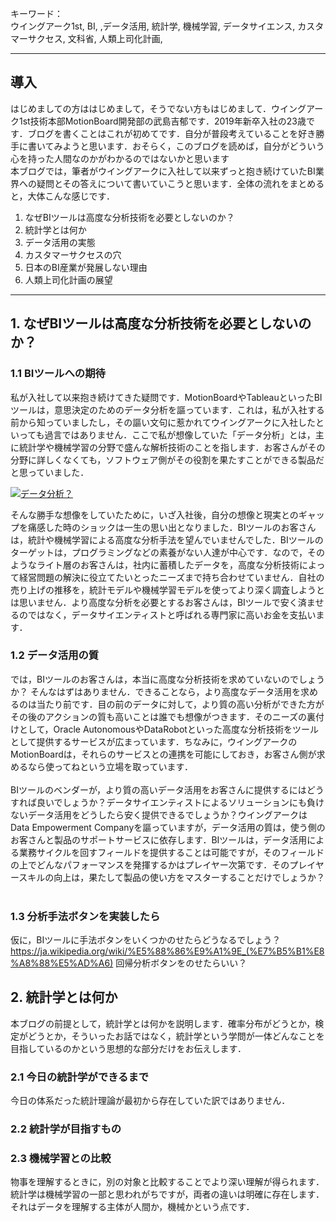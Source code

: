 キーワード：<br>
ウイングアーク1st, BI, ,データ活用, 統計学, 機械学習, データサイエンス, カスタマーサクセス, 文科省, 人類上司化計画, <br>

---

## 導入

はじめましての方ははじめまして，そうでない方もはじめまして．ウイングアーク1st技術本部MotionBoard開発部の武島吉郁です．2019年新卒入社の23歳です．ブログを書くことはこれが初めてです．自分が普段考えていることを好き勝手に書いてみようと思います．おそらく，このブログを読めば，自分がどういう心を持った人間なのかがわかるのではないかと思います<br>
本ブログでは，筆者がウイングアークに入社して以来ずっと抱き続けていたBI業界への疑問とその答えについて書いていこうと思います．全体の流れをまとめると，大体こんな感じです．<br>

1. なぜBIツールは高度な分析技術を必要としないのか？
2. 統計学とは何か
3. データ活用の実態
4. カスタマーサクセスの穴
5. 日本のBI産業が発展しない理由
6. 人類上司化計画の展望

---

## 1. なぜBIツールは高度な分析技術を必要としないのか？
### 1.1 BIツールへの期待
私が入社して以来抱き続けてきた疑問です．MotionBoardやTableauといったBIツールは，意思決定のためのデータ分析を謳っています．これは，私が入社する前から知っていましたし，その謳い文句に惹かれてウイングアークに入社したといっても過言ではありません．ここで私が想像していた「データ分析」とは，主に統計学や機械学習の分野で盛んな解析技術のことを指します．お客さんがその分野に詳しくなくても，ソフトウェア側がその役割を果たすことができる製品だと思っていました．<br>

[![データ分析？](lib/データ分析?.png)](https://www.techvan.co.jp/solution/product_list/motionboard/?gclid=EAIaIQobChMIzfT8xLKA5wIVlXZgCh1fBQy6EAAYASAAEgIHZfD_BwE)
<br>

そんな勝手な想像をしていたために，いざ入社後，自分の想像と現実とのギャップを痛感した時のショックは一生の思い出となりました．BIツールのお客さんは，統計や機械学習による高度な分析手法を望んでいませんでした．BIツールのターゲットは，プログラミングなどの素養がない人達が中心です．なので，そのようなライト層のお客さんは，社内に蓄積したデータを，高度な分析技術によって経営問題の解決に役立てたいとったニーズまで持ち合わせていません．自社の売り上げの推移を，統計モデルや機械学習モデルを使ってより深く調査しようとは思いません．より高度な分析を必要とするお客さんは，BIツールで安く済ませるのではなく，データサイエンティストと呼ばれる専門家に高いお金を支払います．
<br>

### 1.2 データ活用の質
では，BIツールのお客さんは，本当に高度な分析技術を求めていないのでしょうか？ そんなはずはありません．できることなら，より高度なデータ活用を求めるのは当たり前です．目の前のデータに対して，より質の高い分析ができた方がその後のアクションの質も高いことは誰でも想像がつきます．そのニーズの裏付けとして，Oracle AutonomousやDataRobotといった高度な分析技術をツールとして提供するサービスが広まっています．ちなみに，ウイングアークのMotionBoardは，それらのサービスとの連携を可能にしておき，お客さん側が求めるなら使ってねという立場を取っています．<br>
<br>
BIツールのベンダーが，より質の高いデータ活用をお客さんに提供するにはどうすれば良いでしょうか？データサイエンティストによるソリューションにも負けないデータ活用をどうしたら安く提供できるでしょうか？ウイングアークはData Empowerment Companyを謳っていますが，データ活用の質は，使う側のお客さんと製品のサポートサービスに依存します．BIツールは，データ活用による業務サイクルを回すフィールドを提供することは可能ですが，そのフィールドの上でどんなパフォーマンスを発揮するかはプレイヤー次第です．そのプレイヤースキルの向上は，果たして製品の使い方をマスターすることだけでしょうか？<br>
<br>

### 1.3 分析手法ボタンを実装したら

仮に，BIツールに手法ボタンをいくつかのせたらどうなるでしょう？
https://ja.wikipedia.org/wiki/%E5%88%86%E9%A1%9E_(%E7%B5%B1%E8%A8%88%E5%AD%A6)
回帰分析ボタンをのせたらいい？

## 2. 統計学とは何か
本ブログの前提として，統計学とは何かを説明します．確率分布がどうとか，検定がどうとか，そういったお話ではなく，統計学という学問が一体どんなことを目指しているのかという思想的な部分だけをお伝えします．
### 2.1	今日の統計学ができるまで
今日の体系だった統計理論が最初から存在していた訳ではありません．
### 2.2	統計学が目指すもの

### 2.3	機械学習との比較
物事を理解するときに，別の対象と比較することでより深い理解が得られます．統計学は機械学習の一部と思われがちですが，両者の違いは明確に存在します．それはデータを理解する主体が人間か，機械かという点です．


